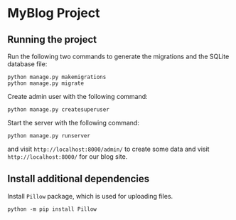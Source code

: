 # MyBlog Project

## Running the project

Run the following two commands to generate the migrations and the SQLite database file:

```
python manage.py makemigrations
python manage.py migrate
```

Create admin user with the following command:

```
python manage.py createsuperuser
```

Start the server with the following command:
```
python manage.py runserver
```

and visit `http://localhost:8000/admin/` to create some data and visit `http://localhost:8000/` for our blog site.


## Install additional dependencies

Install `Pillow` package, which is used for uploading files.

```
python -m pip install Pillow
```
